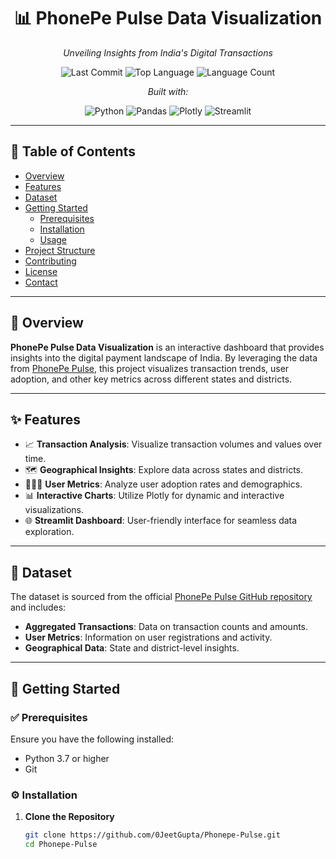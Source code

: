 <div align="center">

# 📊 PhonePe Pulse Data Visualization

*Unveiling Insights from India's Digital Transactions*

![Last Commit](https://img.shields.io/github/last-commit/0JeetGupta/Phonepe-Pulse?style=flat&logo=git&logoColor=white&color=0080ff)
![Top Language](https://img.shields.io/github/languages/top/0JeetGupta/Phonepe-Pulse?style=flat&color=0080ff)
![Language Count](https://img.shields.io/github/languages/count/0JeetGupta/Phonepe-Pulse?style=flat&color=0080ff)

*Built with:*

![Python](https://img.shields.io/badge/Python-3776AB.svg?style=flat&logo=Python&logoColor=white)
![Pandas](https://img.shields.io/badge/Pandas-150458.svg?style=flat&logo=Pandas&logoColor=white)
![Plotly](https://img.shields.io/badge/Plotly-3F4F75.svg?style=flat&logo=Plotly&logoColor=white)
![Streamlit](https://img.shields.io/badge/Streamlit-FF4B4B.svg?style=flat&logo=Streamlit&logoColor=white)

</div>

---

## 📌 Table of Contents

- [Overview](#overview)
- [Features](#features)
- [Dataset](#dataset)
- [Getting Started](#getting-started)
  - [Prerequisites](#prerequisites)
  - [Installation](#installation)
  - [Usage](#usage)
- [Project Structure](#project-structure)
- [Contributing](#contributing)
- [License](#license)
- [Contact](#contact)

---

## 📖 Overview

**PhonePe Pulse Data Visualization** is an interactive dashboard that provides insights into the digital payment landscape of India. By leveraging the data from [PhonePe Pulse](https://www.phonepe.com/pulse/), this project visualizes transaction trends, user adoption, and other key metrics across different states and districts.

---

## ✨ Features

- 📈 **Transaction Analysis**: Visualize transaction volumes and values over time.
- 🗺️ **Geographical Insights**: Explore data across states and districts.
- 🧑‍🤝‍🧑 **User Metrics**: Analyze user adoption rates and demographics.
- 📊 **Interactive Charts**: Utilize Plotly for dynamic and interactive visualizations.
- 🌐 **Streamlit Dashboard**: User-friendly interface for seamless data exploration.

---

## 📂 Dataset

The dataset is sourced from the official [PhonePe Pulse GitHub repository](https://github.com/PhonePe/pulse) and includes:

- **Aggregated Transactions**: Data on transaction counts and amounts.
- **User Metrics**: Information on user registrations and activity.
- **Geographical Data**: State and district-level insights.

---

## 🚀 Getting Started

### ✅ Prerequisites

Ensure you have the following installed:

- Python 3.7 or higher
- Git

### ⚙️ Installation

1. **Clone the Repository**

   ```bash
   git clone https://github.com/0JeetGupta/Phonepe-Pulse.git
   cd Phonepe-Pulse
